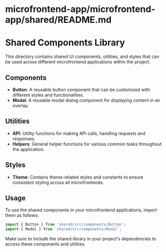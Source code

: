 # microfrontend-app/microfrontend-app/shared/README.md

# Shared Components Library

This directory contains shared UI components, utilities, and styles that can be used across different microfrontend applications within the project.

## Components

- **Button**: A reusable button component that can be customized with different styles and functionalities.
- **Modal**: A reusable modal dialog component for displaying content in an overlay.

## Utilities

- **API**: Utility functions for making API calls, handling requests and responses.
- **Helpers**: General helper functions for various common tasks throughout the application.

## Styles

- **Theme**: Contains theme-related styles and constants to ensure consistent styling across all microfrontends.

## Usage

To use the shared components in your microfrontend applications, import them as follows:

```javascript
import { Button } from 'shared/src/components/Button';
import { Modal } from 'shared/src/components/Modal';
```

Make sure to include the shared library in your project's dependencies to access these components and utilities.